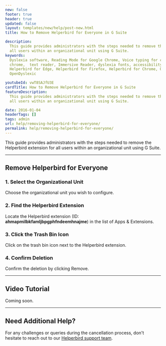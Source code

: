 ```yaml
---
new: false
footer: true
header: true
updated: false
layout: templates/new/help/post-new.html
title: How to Remove Helperbird for Everyone in G Suite

description:
  This guide provides administrators with the steps needed to remove the Helperbird extension for
  all users within an organizational unit using G Suite.
keywords:
  Dyslexia software, Reading Mode for Google Chrome, Voice typing for chrome, Text to speech for
  chrome,  text reader, Immersive Reader, dyslexia fonts, accessibility software, dyslexia software,
  Helperbird for Edge, Helperbird for Firefox, Helperbird for Chrome, Opendyslexic for Chrome,
  OpenDyslexic

youtubeId: vwT8SAJfU3E
cardTitle: How to Remove Helperbird for Everyone in G Suite
featureDescription:
  This guide provides administrators with the steps needed to remove the Helperbird extension for
  all users within an organizational unit using G Suite.

date: 2016-01-04
headerTags: []
tags: admin
url: help/removing-helperbird-for-everyone/
permalink: help/removing-helperbird-for-everyone/
---
```


This guide provides administrators with the steps needed to remove the Helperbird extension for all
users within an organizational unit using G Suite.

---

## Remove Helperbird for Everyone

### 1. Select the Organizational Unit

Choose the organizational unit you wish to configure.

### 2. Find the Helperbird Extension

Locate the Helperbird extension (ID: **ahmapmilbkfamljbpgphfndeemhnajme**) in the list of Apps &
Extensions.

### 3. Click the Trash Bin Icon

Click on the trash bin icon next to the Helperbird extension.

### 4. Confirm Deletion

Confirm the deletion by clicking Remove.

---

## Video Tutorial

Coming soon.

---

## Need Additional Help?

For any challenges or queries during the cancellation process, don't hesitate to reach out to our
[Helperbird support team](https://www.helperbird.com/support).
